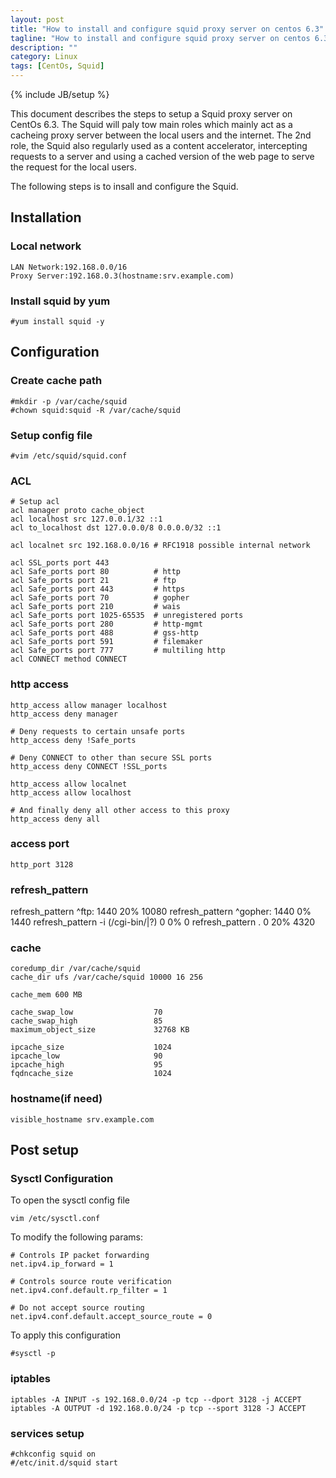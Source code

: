 ```yaml
---
layout: post
title: "How to install and configure squid proxy server on centos 6.3"
tagline: "How to install and configure squid proxy server on centos 6.3"
description: ""
category: Linux 
tags: [CentOs, Squid]
---
```

{% include JB/setup %}

This document describes the steps to setup a Squid proxy server on CentOs 6.3.
The Squid  will paly tow main roles which mainly act as a cacheing proxy server between the local users and the internet. The 2nd role, the Squid also regularly used as a content accelerator, intercepting requests to a server and using a cached version of the web page to serve the request for the local users.

The following steps is to insall and configure the Squid.

## Installation

### Local network

	LAN Network:192.168.0.0/16
	Proxy Server:192.168.0.3(hostname:srv.example.com)

### Install squid  by yum

	#yum install squid -y

## Configuration

### Create cache path

	#mkdir -p /var/cache/squid
	#chown squid:squid -R /var/cache/squid


### Setup config file

	#vim /etc/squid/squid.conf


### ACL
	
	# Setup acl
	acl manager proto cache_object
	acl localhost src 127.0.0.1/32 ::1
	acl to_localhost dst 127.0.0.0/8 0.0.0.0/32 ::1

	acl localnet src 192.168.0.0/16 # RFC1918 possible internal network

	acl SSL_ports port 443
	acl Safe_ports port 80          # http
	acl Safe_ports port 21          # ftp
	acl Safe_ports port 443         # https
	acl Safe_ports port 70          # gopher
	acl Safe_ports port 210         # wais
	acl Safe_ports port 1025-65535  # unregistered ports
	acl Safe_ports port 280         # http-mgmt
	acl Safe_ports port 488         # gss-http
	acl Safe_ports port 591         # filemaker
	acl Safe_ports port 777         # multiling http
	acl CONNECT method CONNECT

### http access

	http_access allow manager localhost
	http_access deny manager

	# Deny requests to certain unsafe ports
	http_access deny !Safe_ports

	# Deny CONNECT to other than secure SSL ports
	http_access deny CONNECT !SSL_ports

	http_access allow localnet
	http_access allow localhost

	# And finally deny all other access to this proxy
	http_access deny all

### access port
	
	http_port 3128

### refresh_pattern

refresh_pattern ^ftp:           1440    20%     10080
refresh_pattern ^gopher:        1440    0%      1440
refresh_pattern -i (/cgi-bin/|\?) 0     0%      0
refresh_pattern .               0       20%     4320

### cache

	coredump_dir /var/cache/squid
	cache_dir ufs /var/cache/squid 10000 16 256

	cache_mem 600 MB

	cache_swap_low                  70
	cache_swap_high                 85
	maximum_object_size             32768 KB

	ipcache_size                    1024
	ipcache_low                     90
	ipcache_high                    95
	fqdncache_size                  1024


### hostname(if need)

	visible_hostname srv.example.com

## Post setup

### Sysctl Configuration

To open the sysctl config file

	vim /etc/sysctl.conf

To modify the following params:


	# Controls IP packet forwarding
	net.ipv4.ip_forward = 1

	# Controls source route verification
	net.ipv4.conf.default.rp_filter = 1

	# Do not accept source routing
	net.ipv4.conf.default.accept_source_route = 0

To apply this configuration

	#sysctl -p

### iptables
	
	iptables -A INPUT -s 192.168.0.0/24 -p tcp --dport 3128 -j ACCEPT
	iptables -A OUTPUT -d 192.168.0.0/24 -p tcp --sport 3128 -J ACCEPT

### services setup

	#chkconfig squid on
	#/etc/init.d/squid start

